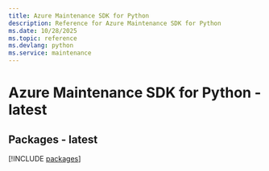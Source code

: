 ```yaml
---
title: Azure Maintenance SDK for Python
description: Reference for Azure Maintenance SDK for Python
ms.date: 10/28/2025
ms.topic: reference
ms.devlang: python
ms.service: maintenance
---
```

# Azure Maintenance SDK for Python - latest
## Packages - latest
[!INCLUDE [packages](maintenance-index.md)]